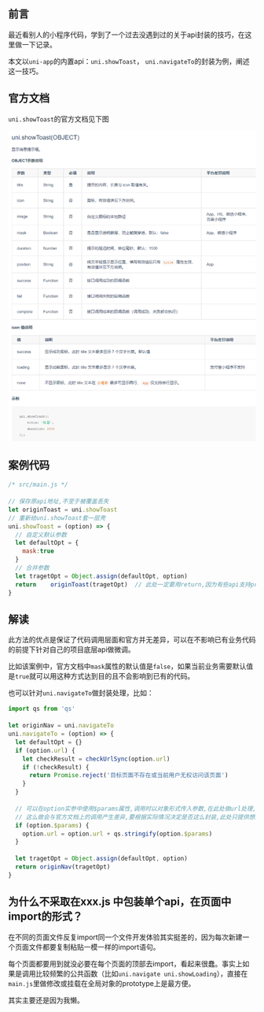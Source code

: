 ## 前言

最近看别人的小程序代码，学到了一个过去没遇到过的关于api封装的技巧，在这里做一下记录。

本文以`uni-app`的内置api：`uni.showToast`， `uni.navigateTo`的封装为例，阐述这一技巧。

## 官方文档

`uni.showToast`的官方文档见下图

![image-20210417214528857](记录小程序封装底层api的一个技巧.assets/image-20210417214528857.png)



## 案例代码

```js
/* src/main.js */

// 保存原api地址,不至于被覆盖丢失
let originToast = uni.showToast
// 重新给uni.showToast套一层壳
uni.showToast = (option) => {
  // 自定义默认参数
  let defaultOpt = {
    mask:true
  }
  // 合并参数
  let tragetOpt = Object.assign(defaultOpt, option)
  return	originToast(tragetOpt)	// 此处一定要用return,因为有些api支持promise
}
```



## 解读

此方法的优点是保证了代码调用层面和官方并无差异，可以在不影响已有业务代码的前提下针对自己的项目底层api做微调。

比如该案例中，官方文档中`mask`属性的默认值是`false`，如果当前业务需要默认值是`true`就可以用这种方式达到目的且不会影响到已有的代码。

也可以针对`uni.navigateTo`做封装处理，比如：

```js
import qs from 'qs'

let originNav = uni.navigateTo
uni.navigateTo = (option) => {
  let defaultOpt = {}
  if (option.url) {
    let checkResult = checkUrlSync(option.url)
    if (!checkResult) {
      return Promise.reject('目标页面不存在或当前用户无权访问该页面')
    }
  }

  // 可以在option实参中使用$params属性,调用时以对象形式传入参数,在此处做url处理,省去手动拼接计算字符串的时间.
  // 这么做会与官方文档上的调用产生差异,要根据实际情况决定是否这么封装,此处只提供想法.
  if (option.$params) {
    option.url = option.url + qs.stringify(option.$params)
  }

  let tragetOpt = Object.assign(defaultOpt, option)
  return originNav(tragetOpt)
}
```

## 为什么不采取在xxx.js 中包装单个api，在页面中import的形式？

在不同的页面文件反复import同一个文件开发体验其实挺差的，因为每次新建一个页面文件都要复制粘贴一模一样的import语句。

每个页面都要用到就没必要在每个页面的顶部去import，看起来很蠢。事实上如果是调用比较频繁的公共函数（比如`uni.navigate uni.showLoading`），直接在`main.js`里做修改或挂载在全局对象的prototype上是最方便。

其实主要还是因为我懒。

